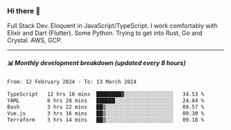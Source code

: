 ### Hi there 👋

Full Stack Dev. Eloquent in JavaScript/TypeScript. I work comfortably with Elixir and Dart (Flutter). Some Python. Trying to get into Rust, Go and Crystal. AWS, GCP.

***

##### 📊 Monthly development breakdown (updated every 8 hours)

<!--START_SECTION:waka-->

```txt
From: 12 February 2024 - To: 13 March 2024

TypeScript   12 hrs 10 mins  ████████▓░░░░░░░░░░░░░░░░   34.53 %
YAML         8 hrs 28 mins   ██████░░░░░░░░░░░░░░░░░░░   24.04 %
Bash         3 hrs 22 mins   ██▒░░░░░░░░░░░░░░░░░░░░░░   09.57 %
Vue.js       3 hrs 16 mins   ██▒░░░░░░░░░░░░░░░░░░░░░░   09.30 %
Terraform    3 hrs 14 mins   ██▒░░░░░░░░░░░░░░░░░░░░░░   09.18 %
```

<!--END_SECTION:waka-->
